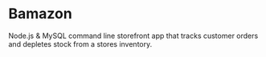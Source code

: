 # Bamazon
Node.js &amp; MySQL command line storefront app that tracks customer orders and depletes stock from a stores inventory.
